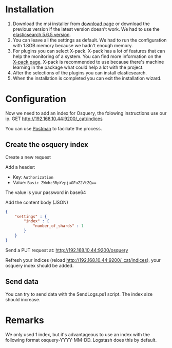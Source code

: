 # Installation
1. Download the msi installer from [download page](https://www.elastic.co/downloads/elasticsearch) or download the previous version if the latest version doesn't work. We had to use the [elasticsearch 5.6.5 version](https://www.elastic.co/downloads/past-releases/elasticsearch-5-6-5).
2. You can leave all the settings as default.
	We had to run the configuration with 1.8GB memory because we hadn't enough memory.
3. For plugins you can select X-pack. X-pack has a lot of features that can help the monitoring of a system.
	You can find more information on the [X-pack page](https://www.elastic.co/products/x-pack).
	X-pack is recommended to use because there's machine learning in the package what could help a lot with the project.
4. After the selections of the plugins you can install elasticsearch.
5. When the installation is completed you can exit the installation wizard.

# Configuration

Now we need to add an index for Osquery, the folowing instructions use our ip.
GET http://192.168.10.44:9200/_cat/indices

You can use [Postman](https://www.getpostman.com/) to faciliate the process.

## Create the osquery index
Create a new request 

Add a header: 
- Key: `Authorization`  
- Value: `Basic ZWxhc3RpYzpjaGFuZ2VtZQ==`  

The value is your password in base64

Add the content body (JSON)
```json
{
    "settings" : {
        "index" : {
            "number_of_shards" : 1
        }
    }
}
```

Send a PUT request at: http://192.168.10.44:9200/osquery

Refresh your indices (reload http://192.168.10.44:9200/_cat/indices), your osquery index should be added.

## Send data
You can try to send data with the SendLogs.ps1 script. The index size should increase.

# Remarks

We only used 1 index, but it's advantageous to use an index with the following format osquery-YYYY-MM-DD. Logstash does this by default.

